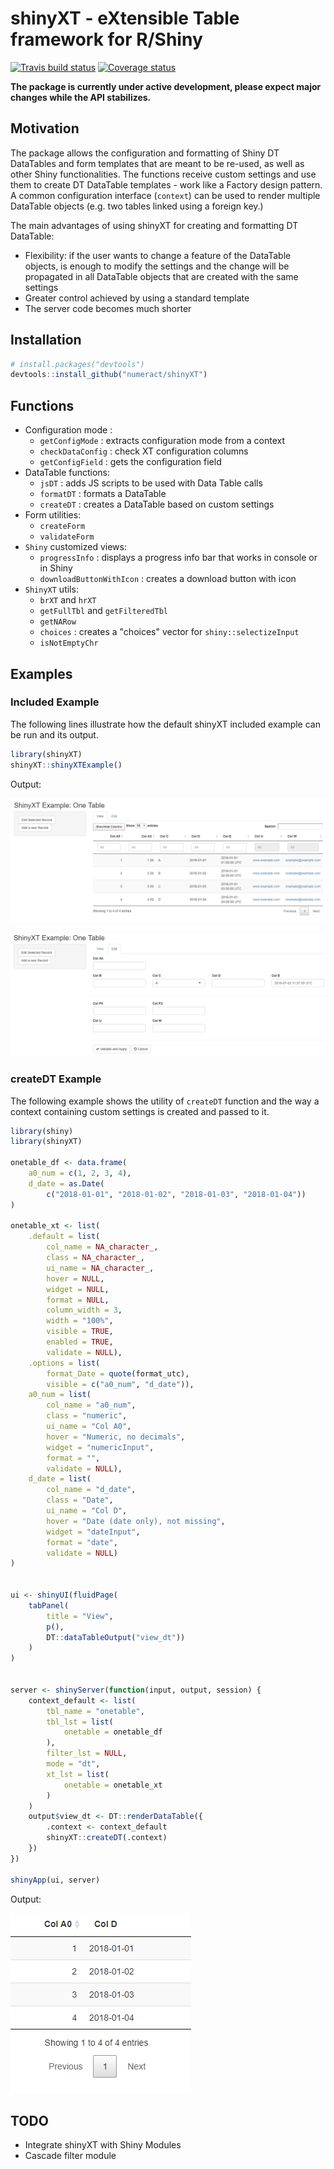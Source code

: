 # shinyXT - eXtensible Table framework for R/Shiny
[![Travis build status](https://travis-ci.org/numeract/shinyXT.svg?branch=master)](https://travis-ci.org/numeract/shinyXT)
[![Coverage status](https://codecov.io/gh/numeract/shinyXT/branch/master/graph/badge.svg)](https://codecov.io/github/numeract/shinyXT?branch=master)

**The package is currently under active development, please expect major 
changes while the API stabilizes.**


## Motivation

The package allows the configuration and formatting of Shiny DT DataTables and 
form templates that are meant to be re-used, as well as other Shiny 
functionalities. The functions receive custom settings and use them to create 
DT DataTable templates - work like a Factory design pattern. 
A common configuration interface (`context`) can be used to render 
multiple DataTable objects (e.g. two tables linked using a foreign key.)

The main advantages of using shinyXT for creating and formatting DT DataTable:

- Flexibility: if the user wants to change a feature of the DataTable objects, 
  is enough to modify the settings and the change will be propagated in all 
  DataTable objects that are created with the same settings
- Greater control achieved by using a standard template
- The server code becomes much shorter


## Installation

```R
# install.packages("devtools")
devtools::install_github("numeract/shinyXT")
```

## Functions

- Configuration mode :
    + `getConfigMode` : extracts configuration mode from a context
    + `checkDataConfig` : check XT configuration columns
    + `getConfigField` : gets the configuration field
- DataTable functions:
    + `jsDT` : adds JS scripts to be used with Data Table calls
    + `formatDT` : formats a DataTable
    + `createDT` : creates a DataTable based on custom settings
- Form utilities:
    + `createForm`
    + `validateForm`
- `Shiny` customized views:
    + `progressInfo` : displays a progress info bar that works in console or in Shiny
    + `downloadButtonWithIcon` : creates a download button with icon
- `ShinyXT` utils:
    + `brXT` and `hrXT`
    + `getFullTbl` and `getFilteredTbl`
    + `getNARow`
    + `choices` : creates a "choices" vector for `shiny::selectizeInput` 
    + `isNotEmptyChr`


## Examples

### Included Example

The following lines illustrate how the default shinyXT included example can be 
run and its output.

```R
library(shinyXT)
shinyXT::shinyXTExample()

```
Output:

![Example default view](inst/images/shinyXT_onetable_view.PNG)

![Example default edit](inst/images/shinyXT_onetable_edit.PNG)


### createDT Example

The following example shows the utility of `createDT` function and the way 
a context containing custom settings is created and passed to it.

```R
library(shiny)
library(shinyXT)

onetable_df <- data.frame(
    a0_num = c(1, 2, 3, 4),
    d_date = as.Date(
        c("2018-01-01", "2018-01-02", "2018-01-03", "2018-01-04"))
)

onetable_xt <- list(
    .default = list(
        col_name = NA_character_,
        class = NA_character_,
        ui_name = NA_character_,
        hover = NULL,
        widget = NULL,
        format = NULL,
        column_width = 3,  
        width = "100%",     
        visible = TRUE,
        enabled = TRUE,
        validate = NULL),
    .options = list(
        format_Date = quote(format_utc),
        visible = c("a0_num", "d_date")),
    a0_num = list(
        col_name = "a0_num",
        class = "numeric",
        ui_name = "Col A0",
        hover = "Numeric, no decimals",
        widget = "numericInput",
        format = "",
        validate = NULL),
    d_date = list(
        col_name = "d_date",
        class = "Date",
        ui_name = "Col D",
        hover = "Date (date only), not missing",
        widget = "dateInput",
        format = "date",
        validate = NULL)
)


ui <- shinyUI(fluidPage( 
    tabPanel(
        title = "View",
        p(),
        DT::dataTableOutput("view_dt"))
    )
)


server <- shinyServer(function(input, output, session) {
    context_default <- list(
        tbl_name = "onetable",
        tbl_lst = list(
            onetable = onetable_df
        ),
        filter_lst = NULL,
        mode = "dt",
        xt_lst = list(
            onetable = onetable_xt
        )
    )
    output$view_dt <- DT::renderDataTable({
        .context <- context_default
        shinyXT::createDT(.context)
    })
})

shinyApp(ui, server)
```
Output: 

![Example 1 output](inst/images/shinyXT_example1.PNG)


## TODO

- Integrate shinyXT with Shiny Modules
- Cascade filter module
